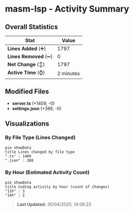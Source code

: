 # masm-lsp - Activity Summary 

## Overall Statistics

| Stat                   | Value                                                             |
| ---------------------- | ----------------------------------------------------------------- |
| **Lines Added** (➕)   | 1797                                          |
| **Lines Removed** (➖) | 0                                        |
| **Net Change** (↕)    | 1797                |
| **Active Time** (⌚)   | 2 minutes |


## Modified Files
- **server.ts** (+1409, -0)
- **settings.json** (+388, -0)

## Visualizations

### By File Type (Lines Changed)

```mermaid
pie showData
title Lines changed by file type
".ts" : 1409
".json" : 388
```

### By Hour (Estimated Activity Count)

```mermaid
pie showData
title Coding activity by hour (count of changes)
"11h" : 3
"14h" : 2
```


> **Last Updated:** 30/04/2025, 14:06:23